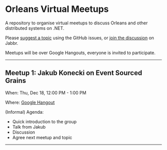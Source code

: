 # Orleans Virtual Meetups

A repository to organise virtual meetups to discuss Orleans and other distributed systems on .NET.

Please [suggest a topic](https://github.com/OrleansContrib/meetups/issues/1) using the GitHub issues, or [join the discussion](https://jabbr.net/#/rooms/orleans) on Jabbr.

Meetups will be over Google Hangouts, everyone is invited to participate.



---

## Meetup 1: Jakub Konecki on Event Sourced Grains

When: Thu, Dec 18, 12:00 PM - 1:00 PM

Where: [Google Hangout](https://plus.google.com/events/cprijioqudo73bmsc5thgu0rlo4)

(Informal) Agenda:

* Quick introduction to the group
* Talk from Jakub
* Discussion
* Agree next meetup and topic 

---